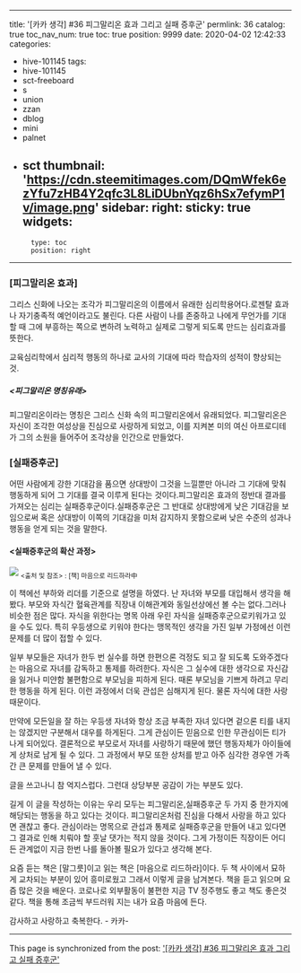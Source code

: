 
---
title: '[카카 생각] #36 피그말리온 효과 그리고  실패 증후군'
permlink: 36
catalog: true
toc_nav_num: true
toc: true
position: 9999
date: 2020-04-02 12:42:33
categories:
- hive-101145
tags:
- hive-101145
- sct-freeboard
- s
- union
- zzan
- dblog
- mini
- palnet
- sct
thumbnail: 'https://cdn.steemitimages.com/DQmWfek6ezYfu7zHB4Y2qfc3L8LiDUbnYqz6hSx7efymP1v/image.png'
sidebar:
    right:
        sticky: true
widgets:
    -
        type: toc
        position: right
---


### [피그말리온 효과]
그리스 신화에 나오는 조각가 피그말리온의 이름에서 유래한 심리학용어다.로젠탈 효과나 자기충족적 예언이라고도 불린다. 다른 사람이 나를 존중하고 나에게 무언가를 기대할 때 그에 부흥하는 쪽으로 변하려 노력하고 실제로 그렇게 되도록 만드는 심리효과를 뜻한다.  

교육심리학에서 심리적 행동의 하나로 교사의 기대에 따라 학습자의 성적이 향상되는 것.

##### <피그말리온 명칭유래>
피그말리온이라는 명칭은 그리스 신화 속의 피그말리온에서 유래되었다. 피그말리온은 자신이 조각한 여성상을 진심으로 사랑하게 되었고, 이를 지켜본 미의 여신 아프로디테가 그의 소원을 들어주어 조각상을 인간으로 만들었다.


### [실패증후군]

어떤 사람에게 강한 기대감을 품으면 상대방이 그것을 느낄뿐만 아니라 그 기대에 맞춰 행동하게 되어 그 기대를 결국 이루게 된다는 것이다.피그말리온 효과의 정반대 결과를 가져오는 심리는 실패증후군이다.실패증후군은 그 반대로 상대방에게 낮은 기대감을 보임으로써 혹은 상대방이 이쪽의 기대감을 미처 감지하지 못함으로써 낮은 수준의 성과나 행동을 얻게 되는 것을 말한다. 

#### <실패증후군의 확산 과정>

![](https://cdn.steemitimages.com/DQmWfek6ezYfu7zHB4Y2qfc3L8LiDUbnYqz6hSx7efymP1v/image.png)
<sub><출처 및 참조> :  [책] 마음으로 리드하라中</sub>

이 책에선 부하와 리더를 기준으로 설명을 하였다. 
난 자녀와 부모를 대입해서 생각을 해봤다. 부모와 자식간 혈육관계를 직장내 이해관계와  동일선상에선 볼 수는 없다.그러나 비슷한 점은 많다.  자식을 위한다는 명목 아래 우린 자식을 실패증후군으로키워가고 있을 수도 있다.  특히 우등생으로 키워야 한다는 맹목적인 생각을 가진 일부 가정에선 이런 문제를 더 많이 접할 수 있다.

일부 부모들은 자녀가 한두 번 실수를 하면  한편으론 걱정도 되고  잘 되도록  도와주겠다는 마음으로 자녀를 감독하고 통제를 하려한다.  자식은 그 실수에 대한 생각으로  자신감을 잃거나 미얀함 불편함으로 부모님을 피하게 된다. 때론  부모님을 기쁘게 하려고 무리한 행동을 하게 된다. 이런 과정에서 더욱 관섭은 심해지게 된다. 물론 자식에 대한 사랑때문이다. 
 
만약에 모든일을  잘 하는 우등생 자녀와 항상 조금 부족한 자녀 있다면 겉으론 티를 내지는 않겠지만 구분해서 대우를 하게된다.  그게 관심이든 믿음으로 인한 무관심이든 티가 나게 되어있다. 결론적으로 부모로서 자녀를 사랑하기 때문에 했던 행동자체가 아이들에게 상처로 남게 될 수 있다. 그 과정에서 부모 또한 상처를 받고 아주 심각한 경우엔 가족간 큰 문제를 만들어 낼 수 있다. 

글을 쓰고나니 참 억지스럽다.  그런대 상당부분  공감이 가는 부분도 있다. 


길게 이 글을 작성하는 이유는 우리 모두는 피그말리온,실패증후군 두 가지 중 한가지에 해당되는 행동을 하고 있다는 것이다. 피그말리온처럼 진심을 다해서 사랑을 하고 있다면  괜찮고 좋다. 관심이라는 명목으로 관섭과 통제로 실패증후군을 만들어 내고 있다면 그 결과로 인해 치뤄야 할 훗날 댓가는 적지 않을 것이다. 그게 가정이든 직장이든 어디든 관계없이 지금 한번 나를 돌아볼 필요가 있다고 생각해 본다. 

요즘 듣는 책은 [말그릇]이고 읽는 책은 [마음으로 리드하라]이다. 두 책 사이에서 묘하게 교차되는 부분이 있어 흥미로웠고  그래서 이렇게 글을 남겨본다.  책을 듣고 읽으며 요즘 많은 것을 배운다. 코로나로 외부활동이 불편한 지금  TV 정주행도 좋고 책도 좋은것 같다.  책을 통해 조금씩  부드러워 지는 내가 요즘 마음에 든다. 

감사하고 사랑하고 축복한다. - 카카-

- - -

This page is synchronized from the post: ['[카카 생각] #36 피그말리온 효과 그리고  실패 증후군'](https://steemit.com/@kibumh/36)
